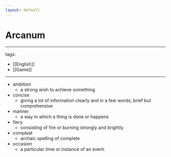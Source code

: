 ```yaml
---
layout: default
---
```

# Arcanum

---
tags:
  - [[English]]
  - [[Game]]
---

* ambition
  * a strong wish to achieve something
* concise
  * giving a lot of information clearly and in a few words; brief but comprehensive
* manner
  * a way in which a thing is done or happens
* fiery
  * consisting of fire or burning strongly and brightly
* compleat 
  * archaic spelling of complete
* occasion
  * a particular time or instance of an event.

